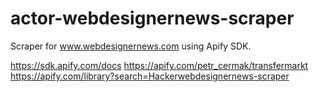 # actor-webdesignernews-scraper

Scraper for www.webdesignernews.com using Apify SDK.

<https://sdk.apify.com/docs>
<https://apify.com/petr_cermak/transfermarkt>
<https://apify.com/library?search=Hackerwebdesignernews-scraper>